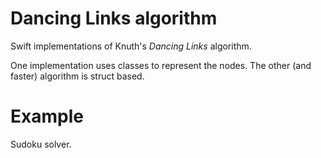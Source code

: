 # Dancing Links algorithm

Swift implementations of Knuth's *Dancing Links* algorithm.

One implementation uses classes to represent the nodes. The other (and faster) algorithm is struct based.

# Example

Sudoku solver.
